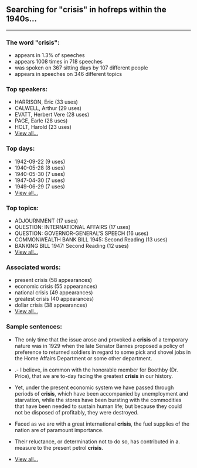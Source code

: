 
## Searching for "crisis" in hofreps within the 1940s...

----

### The word "crisis":

* appears in 1.3% of speeches
* appears 1008 times in 718 speeches
* was spoken on 367 sitting days by 107 different people
* appears in speeches on 346 different topics

### Top speakers:

* HARRISON, Eric (33 uses)
* CALWELL, Arthur (29 uses)
* EVATT, Herbert Vere (28 uses)
* PAGE, Earle (28 uses)
* HOLT, Harold (23 uses)
* [View all...](speakers.md)


### Top days:

* 1942-09-22 (9 uses)
* 1940-05-28 (8 uses)
* 1940-05-30 (7 uses)
* 1947-04-30 (7 uses)
* 1949-06-29 (7 uses)
* [View all...](days.md)


### Top topics:

* ADJOURNMENT (17 uses)
* QUESTION: INTERNATIONAL AFFAIRS (17 uses)
* QUESTION: GOVERNOR-GENERAL'S SPEECH (16 uses)
* COMMONWEALTH BANK BILL 1945: Second Reading (13 uses)
* BANKING BILL 1947: Second Reading (12 uses)
* [View all...](topics.md)


### Associated words:

* present crisis (58 appearances)
* economic crisis (55 appearances)
* national crisis (49 appearances)
* greatest crisis (40 appearances)
* dollar crisis (38 appearances)
* [View all...](collocations.md)


### Sample sentences:

* The only time that the issue arose and provoked a **crisis** of a temporary nature was in 1929 when the late  Senator Barnes  proposed a policy of preference to returned soldiers in regard to some pick and shovel jobs in the Home Affairs Department or some other department.

* .- I believe, in common with the honorable member for Boothby  (Dr. Price),  that we are to-day facing the greatest **crisis** in our history.

* Yet, under the present economic system we have passed through periods of **crisis**, which have been accompanied by unemployment and starvation, while the stores have been bursting with the commodities that have been needed to sustain human life; but because they could not be disposed of profitably, they were destroyed.

* Faced as we are with a great international **crisis**, the fuel supplies of the nation are of paramount importance.

* Their reluctance, or determination not to do so, has contributed in  a.  measure to the present petrol **crisis**.

* [View all...](contexts.md)
